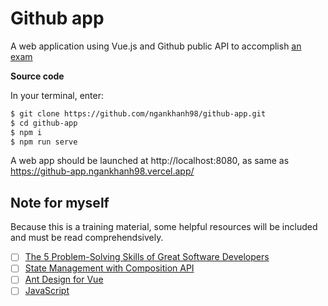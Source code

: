 # Github app
A web application using Vue.js and Github public API to accomplish [an exam](https://github.com/pakhuong/frontend-reactjs-exam)

**Source code**

In your terminal, enter:
```bash
$ git clone https://github.com/ngankhanh98/github-app.git
$ cd github-app
$ npm i
$ npm run serve
```
A web app should be launched at http://localhost:8080, as same as https://github-app.ngankhanh98.vercel.app/

## Note for myself
Because this is a training material, some helpful resources will be included and must be read comprehendsively.
- [ ] [The 5 Problem-Solving Skills of Great Software Developers](https://dev.to/lpasqualis/the-5-problem-solving-skills-of-great-software-developers-4e6?utm_campaign=Grokking%20Newsletter&utm_medium=email&utm_source=Revue%20newsletter&fbclid=IwAR0Wt3hw23-ql40EmLAnuDuRtdrxf_W0dn82DLoVLPxxwrnZqWhH7wzV7SA)
- [ ] [State Management with Composition API](https://vueschool.io/articles/vuejs-tutorials/state-management-with-composition-api/)
- [ ] [Ant Design for Vue](https://2x.antdv.com/docs/vue/introduce/)
- [ ] [JavaScript](https://javascript.info/)
